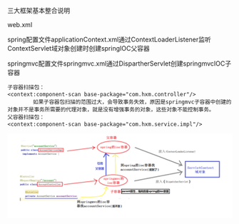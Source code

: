 三大框架基本整合说明

web.xml

​	spring配置文件applicationContext.xml通过ContextLoaderListener监听ContextServlet域对象创建时创建springIOC父容器

​	springmvc配置文件springmvc.xml通过DispartherServlet创建springmvcIOC子容器

```
子容器扫描包：
<context:component-scan base-package="com.hxm.controller"/>
		如果子容器包扫描的范围过大，会导致事务失效，原因是springmvc子容器中创建的对象并不是事务所需要的代理对象，就是没有增强事务的对象，这些对象不能控制事务。
父容器扫描包：
<context:component-scan base-package="com.hxm.service.impl"/>
```







![img](img/子父容器.png)





